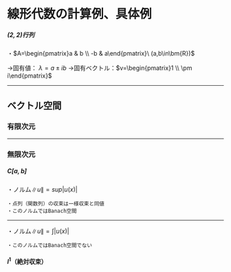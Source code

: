 # 線形代数の計算例、具体例

##### $(2,2)$行列

・$A=\begin{pmatrix}a & b \\ -b & a\end{pmatrix}\ (a,b\in\bm{R})$

→固有値： $\lambda=a\pm ib$
→固有ベクトル：$v=\begin{pmatrix}1 \\ \pm i\end{pmatrix}$

---

## ベクトル空間

### 有限次元

---

### 無限次元

##### $C[a,b]$

・ノルム$\|u\|=sup|u(x)|$

    ・点列（関数列）の収束は一様収束と同値
    ・このノルムではBanach空間

---

・ノルム$\|u\|=\int|u(x)|$

    ・このノルムではBanach空間でない

#### $l^1$（絶対収束）